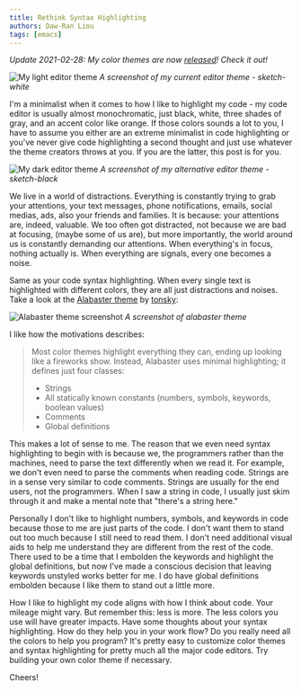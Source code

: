 ```yaml
---
title: Rethink Syntax Highlighting
authors: Daw-Ran Liou
tags: [emacs]
---
```


_Update 2021-02-28: My color themes are now
[released](https://github.com/dawranliou/sketch-themes)! Check it out!_

![My light editor theme](/images/sketch-theme-white.png)
_A screenshot of my current editor theme - sketch-white_

I'm a minimalist when it comes to how I like to highlight my code - my code
editor is usually almost monochromatic, just black, white, three shades of gray,
and an accent color like orange. If those colors sounds a lot to you, I have to
assume you either are an extreme minimalist in code highlighting or you've never
give code highlighting a second thought and just use whatever the theme creators
throws at you. If you are the latter, this post is for you.

![My dark editor theme](/images/sketch-theme-black.png)
_A screenshot of my alternative editor theme - sketch-black_

We live in a world of distractions. Everything is constantly trying to grab your
attentions, your text messages, phone notifications, emails, social medias, ads,
also your friends and families. It is because: your attentions are, indeed,
valuable. We too often got distracted, not because we are bad at focusing,
(maybe some of us are), but more importantly, the world around us is constantly
demanding our attentions. When everything's in focus, nothing actually
is. When everything are signals, every one becomes a noise.

Same as your code syntax highlighting. When every single text is highlighted
with different colors, they are all just distractions and noises. Take a look at
the [Alabaster
theme](https://github.com/tonsky/vscode-theme-alabaster#motivation) by
[tonsky](https://tonsky.me/):

![Alabaster theme
screenshot](https://raw.githubusercontent.com/tonsky/vscode-theme-alabaster/master/screenshot.png)
_A screenshot of alabaster theme_

I like how the motivations describes:

> Most color themes highlight everything they can, ending up looking like a
> fireworks show. Instead, Alabaster uses minimal highlighting; it defines just
> four classes:
> * Strings
> * All statically known constants (numbers, symbols, keywords, boolean values)
> * Comments
> * Global definitions

This makes a lot of sense to me. The reason that we even need syntax
highlighting to begin with is because we, the programmers rather than the
machines, need to parse the text differently when we read it. For example, we
don't even need to parse the comments when reading code. Strings are in a sense
very similar to code comments. Strings are usually for the end users, not the
programmers. When I saw a string in code, I usually just skim through it and
make a mental note that "there's a string here."

Personally I don't like to highlight numbers, symbols, and keywords in code
because those to me are just parts of the code. I don't want them to stand out
too much because I still need to read them. I don't need additional visual aids
to help me understand they are different from the rest of the code. There used
to be a time that I embolden the keywords and highlight the global definitions,
but now I've made a conscious decision that leaving keywords unstyled works
better for me. I do have global definitions embolden because I like them to
stand out a little more.

How I like to highlight my code aligns with how I think about code. Your mileage
might vary. But remember this: less is more. The less colors you use will have
greater impacts. Have some thoughts about your syntax highlighting. How do they
help you in your work flow?  Do you really need all the colors to help you
program? It's pretty easy to customize color themes and syntax highlighting for
pretty much all the major code editors. Try building your own color theme if
necessary.

Cheers!
